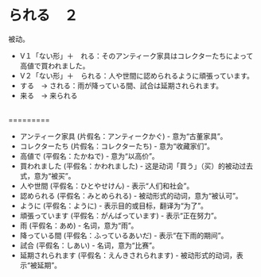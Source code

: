 # られる　２

被动。

- V１「ない形」＋　れる：そのアンティーク家具はコレクターたちによって高値で買われました。
- V２「ない形」＋　られる：人や世間に認められるように頑張っています。
- する　→ される：雨が降っている間、試合は延期されられます。
- 来る　→ 来られる

<br> ========= <br>

- アンティーク家具 (片假名：アンティークかぐ) - 意为“古董家具”。
- コレクターたち (片假名：コレクターたち) - 意为“收藏家们”。
- 高値で (平假名：たかねで) - 意为“以高价”。
- 買われました (平假名：かわれました) - 这是动词「買う」（买）的被动过去式，意为“被买”。
- 人や世間 (平假名：ひとやせけん) - 表示“人们和社会”。
- 認められる (平假名：みとめられる) - 被动形式的动词，意为“被认可”。
- ように (平假名：ように) - 表示目的或目标，翻译为“为了”。
- 頑張っています (平假名：がんばっています) - 表示“正在努力”。
- 雨 (平假名：あめ) - 名词，意为“雨”。
- 降っている間 (平假名：ふっているあいだ) - 表示“在下雨的期间”。
- 試合 (平假名：しあい) - 名词，意为“比赛”。
- 延期されられます (平假名：えんきされられます) - 被动形式的动词，表示“被延期”。
